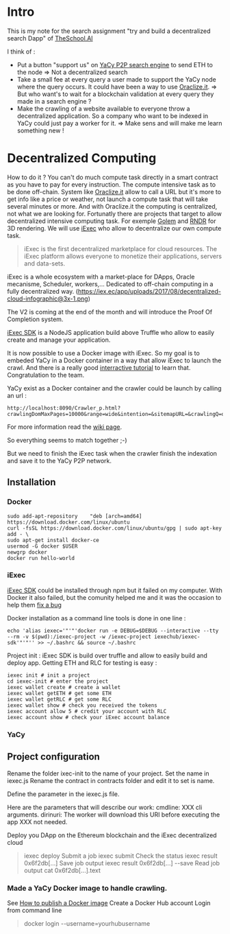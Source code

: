 
# Intro
This is my note for the search assignment "try and build a decentralized search Dapp" of [TheSchool.AI](https://www.theschool.ai)

I think of :
- Put a button "support us" on [YaCy P2P search engine](https://yacy.net/) to send ETH to the node => Not a decentralized search
- Take a small fee at every query a user made to support the YaCy node where the query occurs. It could have been a way to use [Oraclize.it](http://www.oraclize.it/). => But who want's to wait for a blockchain validation at every query they made in a search engine ?
- Make the crawling of a website available to everyone throw a decentralized application. So a company who want to be indexed in YaCy could just pay a worker for it. => Make sens and will make me learn something new !

# Decentralized Computing

How to do it ?
You can't do much compute task directly in a smart contract as you have to pay for every instruction. The compute intensive task as to be done off-chain. System like [Oraclize.it](http://www.oraclize.it/) allow to call a URL but it's more to get info like a price or weather, not launch a compute task that will take several minutes or more. And with Oraclize.it the computing is centralized, not what we are looking for.
Fortunatly there are projects that target to allow decentralized intensive computing task. For exemple [Golem](https://golem.network/) and [RNDR](https://rendertoken.com/) for 3D rendering. We will use [iExec](https://iex.ec/) who allow to decentralize our own compute task.

> iExec is the first decentralized marketplace for cloud resources. The iExec platform allows everyone to monetize their applications, servers and data-sets.

iExec is a whole ecosystem with a market-place for DApps, Oracle mecanisme, Scheduler, workers,... Dedicated to off-chain computing in a fully decentralized way.
(https://iex.ec/app/uploads/2017/08/decentralized-cloud-infographic@3x-1.png)

The V2 is coming at the end of the month and will introduce the Proof Of Completion system.

[iExec SDK](https://github.com/iExecBlockchainComputing/iexec-sdk) is a NodeJS application build above Truffle who allow to easily create and manage your application.

It is now possible to use a Docker image with iExec. So my goal is to embeded YaCy in a Docker container in a way that allow iExec to launch the crawl.
And there is a really good [interractive tutorial](https://www.katacoda.com/sulliwane/scenarios/ffmpeg) to learn that. Congratulation to the team.

YaCy exist as a Docker container and the crawler could be launch by calling an url :
```
http://localhost:8090/Crawler_p.html?crawlingDomMaxPages=10000&range=wide&intention=&sitemapURL=&crawlingQ=on&crawlingMode=url&crawlingURL=http://WEBSITE_TO_CRAWL.net/&crawlingFile=&mustnotmatch=&crawlingFile%24file=&crawlingstart=Neuen%20Crawl%20starten&mustmatch=.*&createBookmark=on&bookmarkFolder=/crawlStart&xsstopw=on&indexMedia=on&crawlingIfOlderUnit=hour&cachePolicy=iffresh&indexText=on&crawlingIfOlderCheck=on&bookmarkTitle=&crawlingDomFilterDepth=1&crawlingDomFilterCheck=on&crawlingIfOlderNumber=1&crawlingDepth=4
```
For more information read the [wiki page](http://www.yacy-websearch.net/wiki/index.php/Dev:APICrawler).

So everything seems to match together ;-)

But we need to finish the iExec task when the crawler finish the indexation and save it to the YaCy P2P network.


## Installation

### Docker

```
sudo add-apt-repository    "deb [arch=amd64] https://download.docker.com/linux/ubuntu
curl -fsSL https://download.docker.com/linux/ubuntu/gpg | sudo apt-key add - \
sudo apt-get install docker-ce
usermod -G docker $USER
newgrp docker
docker run hello-world
```

### iExec

[iExec SDK](https://github.com/iExecBlockchainComputing/iexec-sdk) could be installed through npm but it failed on my computer.
With Docker it also failed, but the comunity helped me and it was the occasion to help them [fix a bug](https://github.com/iExecBlockchainComputing/iexec-sdk/pull/37)

Docker installation as a command line tools is done in one line :
```
echo 'alias iexec='"'"'docker run -e DEBUG=$DEBUG --interactive --tty --rm -v $(pwd):/iexec-project -w /iexec-project iexechub/iexec-sdk'"'"'' >> ~/.bashrc && source ~/.bashrc

```

Project init :
iExec SDK is build over truffle and allow to easily build and deploy app. Getting ETH and RLC for testing is easy :
```
iexec init # init a project
cd iexec-init # enter the project
iexec wallet create # create a wallet
iexec wallet getETH # get some ETH
iexec wallet getRLC # get some RLC
iexec wallet show # check you received the tokens
iexec account allow 5 # credit your account with RLC
iexec account show # check your iExec account balance
```

### YaCy

## Project configuration

Rename the folder ixec-init to the name of your project.
Set the name in iexec.js
Rename the contract in contracts folder and edit it to set is name.

Define the parameter in the iexec.js file.

Here are the parameters that will describe our work:
    cmdline: XXX cli arguments.
    dirinuri: The worker will download this URI before executing the app XXX not needed.

Deploy you DApp on the Ethereum blockchain and the iExec decentralized cloud
> iexec deploy
Submit a job
> iexec submit
Check the status
> iexec result 0x6f2db[...]
Save job output
> iexec result 0x6f2db[...] --save
Read job output
> cat 0x6f2db[...].text


### Made a YaCy Docker image to handle crawling.

See [How to publish a Docker image](https://ropenscilabs.github.io/r-docker-tutorial/04-Dockerhub.html)
Create a Docker Hub account
Login from command line
> docker login --username=yourhubusername




